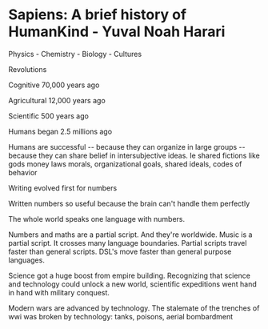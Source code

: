 ﻿# Sapiens: A brief history of HumanKind - Yuval Noah Harari

Physics - Chemistry - Biology - Cultures

Revolutions

Cognitive 70,000 years ago

Agricultural 12,000 years ago

Scientific 500 years ago

Humans began 2.5 millions ago

Humans are successful -- because they can organize in large groups -- because they can share belief in intersubjective ideas. Ie shared fictions like gods money laws morals, organizational goals, shared ideals, codes of behavior

Writing evolved first for numbers

Written numbers so useful because the brain can't handle them perfectly

The whole world speaks one language with numbers.

Numbers and maths are a partial script. And they're worldwide. Music is a partial script. It crosses many language boundaries. Partial scripts travel faster than general scripts. DSL's move faster than general purpose languages.

Science got a huge boost from empire building.  Recognizing that science and technology could unlock a new world, scientific expeditions went hand in hand with military conquest.

Modern wars are advanced by technology. The stalemate of the trenches of wwi was broken by technology: tanks, poisons, aerial bombardment